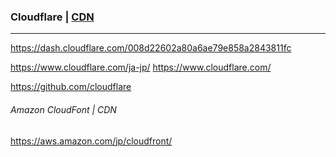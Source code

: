 ### Cloudflare | [CDN](https://github.com/takagotch/cdn) 
---
https://dash.cloudflare.com/008d22602a80a6ae79e858a2843811fc


https://www.cloudflare.com/ja-jp/
https://www.cloudflare.com/

https://github.com/cloudflare


###### Amazon CloudFont | CDN
https://aws.amazon.com/jp/cloudfront/


```
```

```
```

```
```


